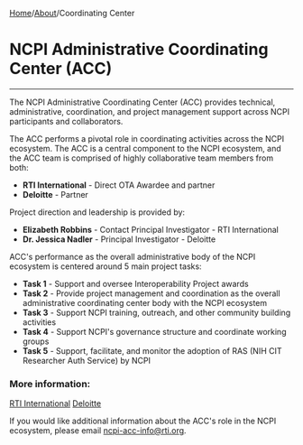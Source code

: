 [Home](https://github.com/NIH-NCPI)/[About](README.md)/Coordinating Center


NCPI Administrative Coordinating Center (ACC)
=============================================

* * *

The NCPI Administrative Coordinating Center (ACC) provides technical, administrative, coordination, and project management support across NCPI participants and collaborators.

The ACC performs a pivotal role in coordinating activities across the NCPI ecosystem. The ACC is a central component to the NCPI ecosystem, and the ACC team is comprised of highly collaborative team members from both:

*   **RTI International** - Direct OTA Awardee and partner
*   **Deloitte** - Partner

Project direction and leadership is provided by:

*   **Elizabeth Robbins** - Contact Principal Investigator - RTI International
*   **Dr. Jessica Nadler** - Principal Investigator - Deloitte

ACC's performance as the overall administrative body of the NCPI ecosystem is centered around 5 main project tasks:

*   **Task 1** - Support and oversee Interoperability Project awards
*   **Task 2** - Provide project management and coordination as the overall administrative coordinating center body with the NCPI ecosystem
*   **Task 3** - Support NCPI training, outreach, and other community building activities
*   **Task 4** - Support NCPI's governance structure and coordinate working groups
*   **Task 5** - Support, facilitate, and monitor the adoption of RAS (NIH CIT Researcher Auth Service) by NCPI

### More information:
[RTI International](https://www.rti.org) [Deloitte](https://www2.deloitte.com) <br>

If you would like additional information about the ACC's role in the NCPI ecosystem, please email [ncpi-acc-info@rti.org](mailto:ncpi-acc-info@rti.org).

